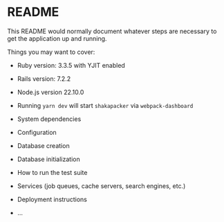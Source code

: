 # README

This README would normally document whatever steps are necessary to get the
application up and running.

Things you may want to cover:

* Ruby version: 3.3.5 with YJIT enabled

* Rails version: 7.2.2

* Node.js version 22.10.0

* Running `yarn dev` will start `shakapacker` via `webpack-dashboard`

* System dependencies

* Configuration

* Database creation

* Database initialization

* How to run the test suite

* Services (job queues, cache servers, search engines, etc.)

* Deployment instructions

* ...
